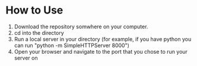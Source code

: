 # How to Use
1. Download the repository somwhere on your computer.
2. cd into the directory
3. Run a local server in your directory (for example, if you have python you can run "python -m SimpleHTTPServer 8000")
4. Open your browser and navigate to the port that you chose to run your server on

